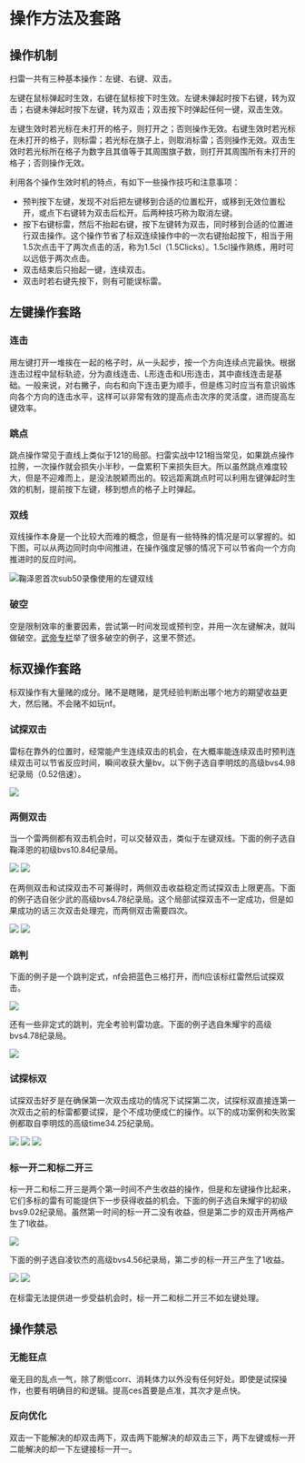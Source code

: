 # 操作方法及套路

## 操作机制
扫雷一共有三种基本操作：左键、右键、双击。

左键在鼠标弹起时生效，右键在鼠标按下时生效。左键未弹起时按下右键，转为双击；右键未弹起时按下左键，转为双击；双击按下时弹起任何一键，双击生效。

左键生效时若光标在未打开的格子，则打开之；否则操作无效。右键生效时若光标在未打开的格子，则标雷；若光标在旗子上，则取消标雷；否则操作无效。双击生效时若光标所在格子为数字且其值等于其周围旗子数，则打开其周围所有未打开的格子；否则操作无效。

利用各个操作生效时机的特点，有如下一些操作技巧和注意事项：
- 预判按下左键，发现不对后把左键移到合适的位置松开，或移到无效位置松开，或点下右键转为双击后松开。后两种技巧称为取消左键。
- 按下右键标雷，然后不抬起右键，按下左键转为双击，同时移到合适的位置进行双击操作。这个操作节省了标双连续操作中的一次右键抬起按下，相当于用1.5次点击干了两次点击的活，称为1.5cl（1.5Clicks）。1.5cl操作熟练，用时可以远低于两次点击。
- 双击结束后只抬起一键，连续双击。
- 双击时若右键先按下，则有可能误标雷。

## 左键操作套路

### 连击
用左键打开一堆挨在一起的格子时，从一头起步，按一个方向连续点完最快。根据连击过程中鼠标轨迹，分为直线连击、L形连击和U形连击，其中直线连击是基础。一般来说，对右撇子，向右和向下连击更为顺手，但是练习时应当有意识锻炼向各个方向的连击水平，这样可以非常有效的提高点击次序的灵活度，进而提高左键效率。

### 跳点
跳点操作常见于直线上类似于121的局部。扫雷实战中121相当常见，如果跳点操作拉胯，一次操作就会损失小半秒，一盘累积下来损失巨大。所以虽然跳点难度较大，但是不迎难而上，是没法脱颖而出的。较远距离跳点时可以利用左键弹起时生效的机制，提前按下左键，移到想点的格子上时弹起。

### 双线
双线操作本身是一个比较大而难的概念，但是有一些特殊的情况是可以掌握的。如下图，可以从两边同时向中间推进，在操作强度足够的情况下可以节省向一个方向推进时的反应时间。

![鞠泽恩首次sub50录像使用的左键双线](https://github.com/putianyi889/Minesweeper-makes-me-happy/blob/main/wiki/images/%E5%B7%A6%E9%94%AE%E5%8F%8C%E7%BA%BF.png)

### 破空
空是限制效率的重要因素，尝试第一时间发现或预判空，并用一次左键解决，就叫做破空。[武帝专栏](https://zhuanlan.zhihu.com/p/28703132)举了很多破空的例子，这里不赘述。

## 标双操作套路
标双操作有大量赌的成分。赌不是瞎赌，是凭经验判断出哪个地方的期望收益更大，然后赌。不会赌不如玩nf。

### 试探双击
雷标在靠外的位置时，经常能产生连续双击的机会，在大概率能连续双击时预判连续双击可以节省反应时间，瞬间收获大量bv。以下例子选自李明炫的高级bvs4.98纪录局（0.52倍速）。

![](https://github.com/putianyi889/Minesweeper-makes-me-happy/blob/main/wiki/images/操作方法及套路/试探双击1.gif)

### 两侧双击
当一个雷两侧都有双击机会时，可以交替双击，类似于左键双线。下面的例子选自鞠泽恩的初级bvs10.84纪录局。

![](https://github.com/putianyi889/Minesweeper-makes-me-happy/blob/main/wiki/images/%E4%B8%A4%E4%BE%A7%E5%8F%8C%E5%87%BB1-1.png)
![](https://github.com/putianyi889/Minesweeper-makes-me-happy/blob/main/wiki/images/%E4%B8%A4%E4%BE%A7%E5%8F%8C%E5%87%BB1-2.png)

在两侧双击和试探双击不可兼得时，两侧双击收益稳定而试探双击上限更高。下面的例子选自张少武的高级bvs4.78纪录局。这个局部试探双击不一定成功，但是如果成功的话三次双击处理完，而两侧双击需要四次。

![](https://github.com/putianyi889/Minesweeper-makes-me-happy/blob/main/wiki/images/%E4%B8%A4%E4%BE%A7%E5%8F%8C%E5%87%BB2-1.png)
![](https://github.com/putianyi889/Minesweeper-makes-me-happy/blob/main/wiki/images/%E4%B8%A4%E4%BE%A7%E5%8F%8C%E5%87%BB2-2.png)

### 跳判
下面的例子是一个跳判定式，nf会把蓝色三格打开，而fl应该标红雷然后试探双击。

![](https://github.com/putianyi889/Minesweeper-makes-me-happy/blob/main/wiki/images/%E8%B7%B3%E5%88%A42.png)

还有一些非定式的跳判，完全考验判雷功底。下面的例子选自朱耀宇的高级bvs4.78纪录局。

![](https://github.com/putianyi889/Minesweeper-makes-me-happy/blob/main/wiki/images/%E8%B7%B3%E5%88%A41.png)

### 试探标双
试探双击好歹是在确保第一次双击成功的情况下试探第二次，试探标双直接连第一次双击之前的标雷都要试探，是个不成功便成仁的操作。以下的成功案例和失败案例都取自李明炫的高级time34.25纪录局。

![](https://github.com/putianyi889/Minesweeper-makes-me-happy/blob/main/wiki/images/%E8%AF%95%E6%8E%A2%E6%A0%87%E5%8F%8C1-1.png)
![](https://github.com/putianyi889/Minesweeper-makes-me-happy/blob/main/wiki/images/%E8%AF%95%E6%8E%A2%E6%A0%87%E5%8F%8C1-2.png)
![](https://github.com/putianyi889/Minesweeper-makes-me-happy/blob/main/wiki/images/%E8%AF%95%E6%8E%A2%E6%A0%87%E5%8F%8C2.png)

### 标一开二和标二开三
标一开二和标二开三是两个第一时间不产生收益的操作，但是和左键操作比起来，它们多标的雷有可能提供下一步获得收益的机会。下面的例子选自朱耀宇的初级bvs9.02纪录局。虽然第一时间的标一开二没有收益，但是第二步的双击开两格产生了1收益。

![](https://github.com/putianyi889/Minesweeper-makes-me-happy/blob/main/wiki/images/标一开二1.gif)

下面的例子选自凌钦杰的高级bvs4.56纪录局，第二步的标一开三产生了1收益。

![](https://github.com/putianyi889/Minesweeper-makes-me-happy/blob/main/wiki/images/标一开二2-1.png)
![](https://github.com/putianyi889/Minesweeper-makes-me-happy/blob/main/wiki/images/标一开二2-2.png)

在标雷无法提供进一步受益机会时，标一开二和标二开三不如左键处理。

## 操作禁忌
### 无能狂点
毫无目的乱点一气，除了刷低corr、消耗体力以外没有任何好处。即使是试探操作，也要有明确目的和逻辑。提高ces首要是点准，其次才是点快。

### 反向优化
双击一下能解决的却双击两下，双击两下能解决的却双击三下，两下左键或标一开二能解决的却一下左键接标一开一。
